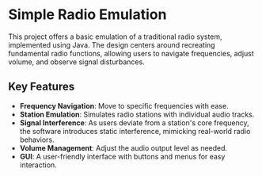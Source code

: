# Simple Radio Emulation

This project offers a basic emulation of a traditional radio system, implemented using Java. The design centers around recreating fundamental radio functions, allowing users to navigate frequencies, adjust volume, and observe signal disturbances.

## Key Features

- **Frequency Navigation**: Move to specific frequencies with ease.
- **Station Emulation**: Simulates radio stations with individual audio tracks.
- **Signal Interference**: As users deviate from a station's core frequency, the software introduces static interference, mimicking real-world radio behaviors.
- **Volume Management**: Adjust the audio output level as needed.
- **GUI**: A user-friendly interface with buttons and menus for easy interaction.
